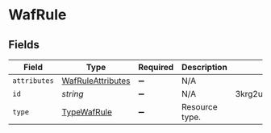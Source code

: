 # WafRule


## Fields

| Field                                                         | Type                                                          | Required                                                      | Description                                                   | Example                                                       |
| ------------------------------------------------------------- | ------------------------------------------------------------- | ------------------------------------------------------------- | ------------------------------------------------------------- | ------------------------------------------------------------- |
| `attributes`                                                  | [WafRuleAttributes](../../models/shared/wafruleattributes.md) | :heavy_minus_sign:                                            | N/A                                                           |                                                               |
| `id`                                                          | *string*                                                      | :heavy_minus_sign:                                            | N/A                                                           | 3krg2uUGZzb2W9Euo4moOR                                        |
| `type`                                                        | [TypeWafRule](../../models/shared/typewafrule.md)             | :heavy_minus_sign:                                            | Resource type.                                                |                                                               |
